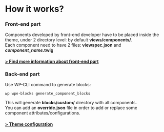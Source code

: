 # How it works?

### Front-end part

Components developed by front-end developer have to be placed inside the theme, under 2 directory level: by default **views/components/**.\
Each component need to have 2 files: **viewspec.json** and _**component\_name**_**.twig**

#### [> Find more information about front-end part](documentation/front-end-part/)

### **Back-end part**

Use WP-CLI command to generate blocks:

`wp wpe-blocks generate_component_blocks`

This will generate **blocks/custom/** directory with all components.\
You can add an **override.json** file in order to add or replace some component attributes/configurations.



#### [> Theme configuration](documentation/theme-configuration.md)
